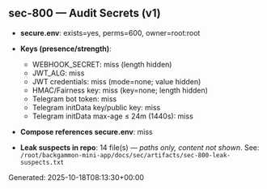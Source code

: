 <!-- BEGIN:SEC-800 -->
## sec-800 — Audit Secrets (v1)

- **secure.env**: exists=yes, perms=600, owner=root:root
- **Keys (presence/strength)**:
  - WEBHOOK_SECRET: miss (length hidden)
  - JWT_ALG: miss
  - JWT credentials: miss (mode=none; value hidden)
  - HMAC/Fairness key: miss (key=none; length hidden)
  - Telegram bot token: miss
  - Telegram initData key/public key: miss
  - Telegram initData max-age ≤ 24m (1440s): miss

- **Compose references secure.env**: miss

- **Leak suspects in repo**: 14 file(s) — *paths only, content not shown*. See: `/root/backgammon-mini-app/docs/sec/artifacts/sec-800-leak-suspects.txt`

Generated: 2025-10-18T08:13:30+00:00
<!-- END:SEC-800 -->

